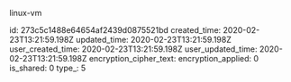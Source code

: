 linux-vm

id: 273c5c1488e64654af2439d0875521bd
created_time: 2020-02-23T13:21:59.198Z
updated_time: 2020-02-23T13:21:59.198Z
user_created_time: 2020-02-23T13:21:59.198Z
user_updated_time: 2020-02-23T13:21:59.198Z
encryption_cipher_text: 
encryption_applied: 0
is_shared: 0
type_: 5